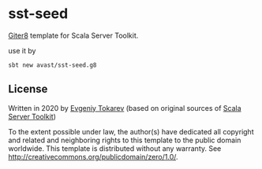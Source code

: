 # sst-seed
[Giter8][g8] template for Scala Server Toolkit.

use it by 

```
sbt new avast/sst-seed.g8
```

License
----------------
Written in 2020 by [Evgeniy Tokarev](https://github.com/strobe)
(based on original sources of [Scala Server Toolkit](https://github.com/avast/scala-server-toolkit))

To the extent possible under law, the author(s) have dedicated all copyright and related
and neighboring rights to this template to the public domain worldwide.
This template is distributed without any warranty. See <http://creativecommons.org/publicdomain/zero/1.0/>.

[g8]: http://www.foundweekends.org/giter8/
